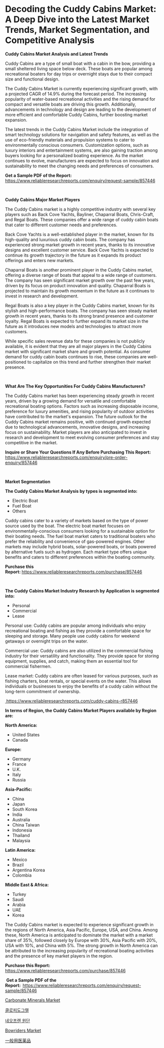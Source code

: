 <p><h1>Decoding the Cuddy Cabins Market: A Deep Dive into the Latest Market Trends, Market Segmentation, and Competitive Analysis</h1></p><p><strong>Cuddy Cabins Market Analysis and Latest Trends</strong></p>
<p><p>Cuddy Cabins are a type of small boat with a cabin in the bow, providing a small sheltered living space below deck. These boats are popular among recreational boaters for day trips or overnight stays due to their compact size and functional design.</p><p>The Cuddy Cabins Market is currently experiencing significant growth, with a projected CAGR of 14.9% during the forecast period. The increasing popularity of water-based recreational activities and the rising demand for compact and versatile boats are driving this growth. Additionally, advancements in technology and design are leading to the development of more efficient and comfortable Cuddy Cabins, further boosting market expansion.</p><p>The latest trends in the Cuddy Cabins Market include the integration of smart technology solutions for navigation and safety features, as well as the use of eco-friendly materials and propulsion systems to cater to environmentally conscious consumers. Customization options, such as luxury interiors and entertainment systems, are also gaining traction among buyers looking for a personalized boating experience. As the market continues to evolve, manufacturers are expected to focus on innovation and sustainability to meet the changing needs and preferences of consumers.</p></p>
<p><strong>Get a Sample PDF of the Report:&nbsp;</strong> <a href="https://www.reliableresearchreports.com/enquiry/request-sample/857446">https://www.reliableresearchreports.com/enquiry/request-sample/857446</a></p>
<p>&nbsp;</p>
<p><strong>Cuddy Cabins Major Market Players</strong></p>
<p><p>The Cuddy Cabins market is a highly competitive industry with several key players such as Back Cove Yachts, Bayliner, Chaparral Boats, Chris-Craft, and Regal Boats. These companies offer a wide range of cuddy cabin boats that cater to different customer needs and preferences.</p><p>Back Cove Yachts is a well-established player in the market, known for its high-quality and luxurious cuddy cabin boats. The company has experienced strong market growth in recent years, thanks to its innovative designs and excellent customer service. Back Cove Yachts is expected to continue its growth trajectory in the future as it expands its product offerings and enters new markets.</p><p>Chaparral Boats is another prominent player in the Cuddy Cabins market, offering a diverse range of boats that appeal to a wide range of customers. The company has seen significant market growth over the past few years, driven by its focus on product innovation and quality. Chaparral Boats is projected to maintain its growth momentum in the future as it continues to invest in research and development.</p><p>Regal Boats is also a key player in the Cuddy Cabins market, known for its stylish and high-performance boats. The company has seen steady market growth in recent years, thanks to its strong brand presence and customer loyalty. Regal Boats is expected to further expand its market size in the future as it introduces new models and technologies to attract more customers.</p><p>While specific sales revenue data for these companies is not publicly available, it is evident that they are all major players in the Cuddy Cabins market with significant market share and growth potential. As consumer demand for cuddy cabin boats continues to rise, these companies are well-positioned to capitalize on this trend and further strengthen their market presence.</p></p>
<p>&nbsp;</p>
<p><strong>What Are The Key Opportunities For Cuddy Cabins Manufacturers?</strong></p>
<p><p>The Cuddy Cabins market has been experiencing steady growth in recent years, driven by a growing demand for versatile and comfortable recreational boating options. Factors such as increasing disposable income, preference for luxury amenities, and rising popularity of outdoor activities have contributed to the market's expansion. The future outlook for the Cuddy Cabins market remains positive, with continued growth expected due to technological advancements, innovative designs, and increasing focus on sustainability. Market players are also anticipated to invest in research and development to meet evolving consumer preferences and stay competitive in the market.</p></p>
<p><strong>Inquire or Share Your Questions If Any Before Purchasing This Report:</strong> <a href="https://www.reliableresearchreports.com/enquiry/pre-order-enquiry/857446">https://www.reliableresearchreports.com/enquiry/pre-order-enquiry/857446</a></p>
<p>&nbsp;</p>
<p><strong>Market Segmentation</strong></p>
<p><strong>The Cuddy Cabins Market Analysis by types is segmented into:</strong></p>
<p><ul><li>Electric Boat</li><li>Fuel Boat</li><li>Others</li></ul></p>
<p><p>Cuddy cabins cater to a variety of markets based on the type of power source used by the boat. The electric boat market focuses on environmentally-conscious consumers looking for a sustainable option for their boating needs. The fuel boat market caters to traditional boaters who prefer the reliability and convenience of gas-powered engines. Other markets may include hybrid boats, solar-powered boats, or boats powered by alternative fuels such as hydrogen. Each market type offers unique benefits and caters to different preferences within the boating community.</p></p>
<p><strong>Purchase this Report:&nbsp;</strong><a href="https://www.reliableresearchreports.com/purchase/857446">https://www.reliableresearchreports.com/purchase/857446</a></p>
<p>&nbsp;</p>
<p><strong>The Cuddy Cabins Market Industry Research by Application is segmented into:</strong></p>
<p><ul><li>Personal</li><li>Commercial</li><li>Lease</li></ul></p>
<p><p>Personal use: Cuddy cabins are popular among individuals who enjoy recreational boating and fishing as they provide a comfortable space for sleeping and storage. Many people use cuddy cabins for weekend getaways or overnight trips on the water.</p><p>Commercial use: Cuddy cabins are also utilized in the commercial fishing industry for their versatility and functionality. They provide space for storing equipment, supplies, and catch, making them an essential tool for commercial fishermen.</p><p>Lease market: Cuddy cabins are often leased for various purposes, such as fishing charters, boat rentals, or special events on the water. This allows individuals or businesses to enjoy the benefits of a cuddy cabin without the long-term commitment of ownership.</p></p>
<p><a href="https://www.reliableresearchreports.com/cuddy-cabins-r857446">&nbsp;https://www.reliableresearchreports.com/cuddy-cabins-r857446</a></p>
<p><strong>In terms of Region, the Cuddy Cabins Market Players available by Region are:</strong></p>
<p>
    <p> <strong> North America: </strong>
        <ul>
            <li>United States</li>
            <li>Canada</li>
        </ul>
        </p> 
    <p> <strong> Europe: </strong>
        <ul>
            <li>Germany</li>
            <li>France</li>
            <li>U.K.</li>
            <li>Italy</li>
            <li>Russia</li>
        </ul>
        </p> 
    <p> <strong> Asia-Pacific: </strong>
        <ul>
            <li>China</li>
            <li>Japan</li>
            <li>South Korea</li>
            <li>India</li>
            <li>Australia</li>
            <li>China Taiwan</li>
            <li>Indonesia</li>
            <li>Thailand</li>
            <li>Malaysia</li>
        </ul>
        </p> 
    <p> <strong> Latin America: </strong>
        <ul>
            <li>Mexico</li>
            <li>Brazil</li>
            <li>Argentina Korea</li>
            <li>Colombia</li>
        </ul>
        </p> 
    <p> <strong> Middle East & Africa: </strong>
        <ul>
            <li>Turkey</li>
            <li>Saudi</li>
            <li>Arabia</li>
            <li>UAE</li>
            <li>Korea</li>
        </ul>
    </p>
    </p>
<p><p>The Cuddy Cabins market is expected to experience significant growth in the regions of North America, Asia Pacific, Europe, USA, and China. Among these, North America is anticipated to dominate the market with a market share of 35%, followed closely by Europe with 30%, Asia Pacific with 20%, USA with 10%, and China with 5%. The strong growth in North America can be attributed to the increasing popularity of recreational boating activities and the presence of key market players in the region.</p></p>
<p><strong>Purchase this Report: </strong><a href="https://www.reliableresearchreports.com/purchase/857446">https://www.reliableresearchreports.com/purchase/857446</a></p>
<p>&nbsp;<strong>Get a Sample PDF of the Report:&nbsp;&nbsp;</strong><a href="https://www.reliableresearchreports.com/enquiry/request-sample/857446">https://www.reliableresearchreports.com/enquiry/request-sample/857446</a></p>
<p><strong></strong></p>
<p><p><a href="https://issuu.com/reportprime-2/docs/carbonate-minerals-market-size-2030.pptx">Carbonate Minerals Market</a></p><p><a href="https://medium.com/@codinchelcea2022/%ED%81%B4%EB%A1%9C%ED%94%BC%EB%8F%84%EA%B7%B8%EB%A0%90-%EC%8B%9C%EC%9E%A5-%EA%B7%9C%EB%AA%A8-cagr-%ED%8A%B8%EB%A0%8C%EB%93%9C-2024-2030-c6afbb4f915e">클로피도그렐</a></p><p><a href="https://medium.com/@kenyonjohns/%EB%84%A4%EC%98%A4%ED%94%84%EB%A0%8C-%EC%9B%90%EB%8B%A8-%EC%8B%9C%EC%9E%A5-%EC%9C%A0%ED%98%95-%EC%9D%91%EC%9A%A9-%EB%B0%8F-%EC%A7%80%EB%A6%AC%EC%97%90-%EB%8C%80%ED%95%9C-%EC%A2%85%ED%95%A9-%ED%8F%89%EA%B0%80-68e68104466c">네오프렌 원단</a></p><p><a href="https://github.com/Angelnienowdseej3e45z3p8c/Market-Research-Report-List-2/blob/main/bowriders-market.md">Bowriders Market</a></p><p><a href="https://github.com/EstaSprer20231/Market-Research-Report-List-1/blob/main/240804129334.md">一般用医薬品</a></p></p>